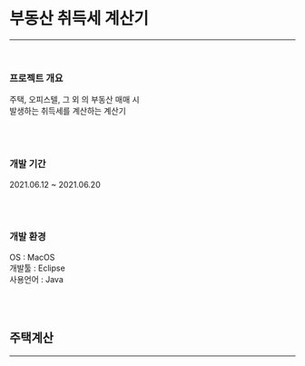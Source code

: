 <h1>부동산 취득세 계산기</h1>
<hr>

<br>
<h3>프로젝트 개요</h3>
주택, 오피스텔, 그 외 의 부동산 매매 시
  <br>
발생하는 취득세를 계산하는 계산기

<br><br>
<h3>개발 기간</h3>
  2021.06.12 ~ 2021.06.20
  
<br><br>
<h3>개발 환경</h3>
  OS : MacOS
  <br>
  개발툴 : Eclipse
  <br>
  사용언어 : Java
  
<br><br>
<h2>주택계산</h2>
<hr>

